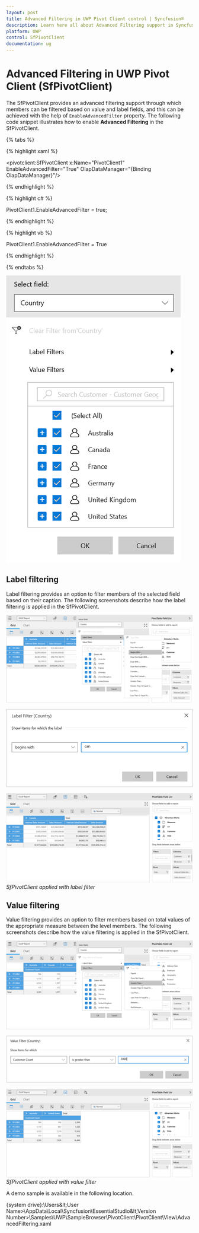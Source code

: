 ```yaml
---
layout: post
title: Advanced Filtering in UWP Pivot Client control | Syncfusion®
description: Learn here all about Advanced Filtering support in Syncfusion® UWP Pivot Client (SfPivotClient) control and more.
platform: UWP
control: SfPivotClient
documentation: ug
---
```


# Advanced Filtering in UWP Pivot Client (SfPivotClient)

The SfPivotClient provides an advanced filtering support through which members can be filtered based on value and label fields, and this can be achieved with the help of `EnableAdvancedFilter` property. The following code snippet illustrates how to enable **Advanced Filtering** in the SfPivotClient.

{% tabs %}

{% highlight xaml %}

<pivotclient:SfPivotClient x:Name="PivotClient1" EnableAdvancedFilter="True" OlapDataManager="{Binding OlapDataManager}"/>

{% endhighlight %}

{% highlight c# %}

PivotClient1.EnableAdvancedFilter = true;

{% endhighlight %}

{% highlight vb %}

PivotClient1.EnableAdvancedFilter = True

{% endhighlight %}

{% endtabs %}

![advancedFilteringEnabled](Advanced-Filtering_images/advancedFilteringEnabled.png)

## Label filtering

Label filtering provides an option to filter members of the selected field based on their caption. The following screenshots describe how the label filtering is applied in the SfPivotClient.

![labelFiletring_step1](Advanced-Filtering_images/labelFiletring_step1.png)

![labelFiletring_step2](Advanced-Filtering_images/labelFiletring_step2.png)

![labelFilteredClient](Advanced-Filtering_images/labelFilteredClient.png)
*SfPivotClient applied with label filter*

## Value filtering

Value filtering provides an option to filter members based on total values of the appropriate measure between the level members. The following screenshots describe how the value filtering is applied in the SfPivotClient.

![valueFiltering_step1](Advanced-Filtering_images/valueFiltering_step1.png)

![valueFiltering_step2](Advanced-Filtering_images/valueFiltering_step2.png)

![valueFilteredClient](Advanced-Filtering_images/valueFilteredClient.png)
*SfPivotClient applied with value filter*

A demo sample is available in the following location.

{system drive}:\Users\&lt;User Name&gt;\AppData\Local\Syncfusion\EssentialStudio\&lt;Version Number&gt;\Samples\UWP\SampleBrowser\PivotClient\PivotClient\View\AdvancedFiltering.xaml
